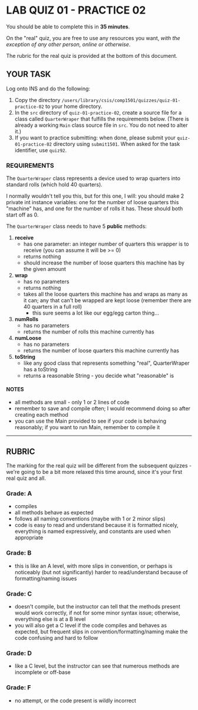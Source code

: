 # LAB QUIZ 01 - PRACTICE 02

You should be able to complete this in **35 minutes**.

On the "real" quiz, you are free to use any resources you want, _with the exception of any other person, online or otherwise_.

The rubric for the real quiz is provided at the bottom of this document.

## YOUR TASK

Log onto INS and do the following:

1. Copy the directory `/users/library/csis/comp1501/quizzes/quiz-01-practice-02` to your home directory.
1. In the `src` directory of `quiz-01-practice-02`, create a source file for a class called `QuarterWraper` that fulfills the requirements below. (There is already a working `Main` class source file in `src`. You do not need to alter it.)
1. If you want to practice submitting: when done, please submit your `quiz-01-practice-02` directory using `submit1501`. When asked for the task identifier, use `quiz92`.

### REQUIREMENTS

The `QuarterWraper` class represents a device used to wrap quarters into standard rolls (which hold 40 quarters).

I normally wouldn't tell you this, but for this one, I will: you should make 2 private int instance variables: one for the number of loose quarters this "machine" has, and one for the number of rolls it has. These should both start off as 0.

The `QuarterWraper` class needs to have 5 **public** methods:

1. **receive**
   - has one parameter: an integer number of quarters this wrapper is to receive (you can assume it will be >= 0)
   - returns nothing
   - should increase the number of loose quarters this machine has by the given amount
1. **wrap**
   - has no parameters
   - returns nothing
   - takes all the loose quarters this machine has and wraps as many as it can; any that can't be wrapped are kept loose (remember there are 40 quarters in a full roll)
     - this sure seems a lot like our egg/egg carton thing...
1. **numRolls**
   - has no parameters
   - returns the number of rolls this machine currently has
1. **numLoose**
   - has no parameters
   - returns the number of loose quarters this machine currently has
1. **toString**
   - like any good class that represents something "real", QuarterWraper has a toString
   - returns a reasonable String - you decide what "reasonable" is

#### NOTES

- all methods are small - only 1 or 2 lines of code
- remember to save and compile often; I would recommend doing so after creating each method
- you can use the Main provided to see if your code is behaving reasonably; if you want to run Main, remember to compile it

---

## RUBRIC

The marking for the real quiz will be different from the subsequent quizzes - we're going to be a bit more relaxed this time around, since it's your first real quiz and all.

### Grade: A

- compiles
- all methods behave as expected
- follows all naming conventions (maybe with 1 or 2 minor slips)
- code is easy to read and understand because it is formatted nicely, everything is named expressively, and constants are used when appropriate

### Grade: B

- this is like an A level, with more slips in convention, or perhaps is noticeably (but not significantly) harder to read/understand because of formatting/naming issues

### Grade: C

- doesn't compile, but the instructor can tell that the methods present would work correctly, if not for some minor syntax issue; otherwise, everything else is at a B level
- you will also get a C level if the code compiles and behaves as expected, but frequent slips in convention/formatting/naming make the code confusing and hard to follow

### Grade: D

- like a C level, but the instructor can see that numerous methods are incomplete or off-base

### Grade: F

- no attempt, or the code present is wildly incorrect